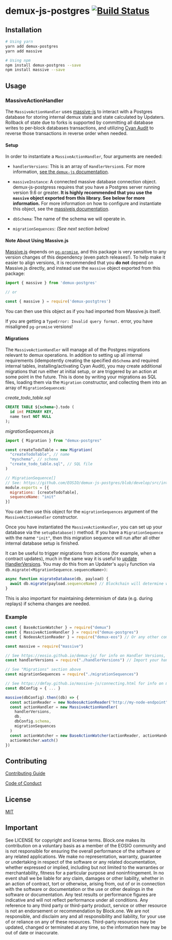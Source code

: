 # demux-js-postgres [![Build Status](https://travis-ci.org/EOSIO/demux-js-postgres.svg?branch=develop)](https://travis-ci.org/EOSIO/demux-js-postgres)

## Installation

```bash
# Using yarn
yarn add demux-postgres
yarn add massive

# Using npm
npm install demux-postgres --save
npm install massive --save
```

## Usage

### MassiveActionHandler

The `MassiveActionHandler` uses [massive-js](https://gitlab.com/dmfay/massive-js) to interact with a Postgres database for storing internal demux state and state calculated by Updaters. Rollback of state due to forks is supported by committing all database writes to per-block databases transactions, and utilizing [Cyan Audit](https://bitbucket.org/neadwerx/cyanaudit/overview) to reverse those transactions in reverse order when needed.

#### Setup

In order to instantiate a `MassiveActionHandler`, four arguments are needed:

- `handlerVersions`: This is an array of `HandlerVersion`s. For more information, [see the `demux-js` documentation](https://eosio.github.io/demux-js/classes/abstractactionhandler.html#applyupdaters). 

- `massiveInstance`: A connected massive database connection object. demux-js-postgress requires that you have a Postgres server running version 9.6 or greater. **It is highly recommended that you use the `massive` object exported from this library. See below for more information.** For more information on how to configure and instantiate this object, see the [massivejs documentation](https://github.com/dmfay/massive-js#connecting-to-a-database).

- `dbSchema`: The name of the schema we will operate in.

- `migrationSequences`: *(See next section below)*

#### Note About Using Massive.js

[Massive.js](https://gitlab.com/dmfay/massive-js) depends on [`pg-promise`](https://github.com/vitaly-t/pg-promise), and this package is very sensitive to any version changes of this dependency (even patch releases!). To help make it easier to align versions, it is recommended that you **do not** depend on Massive.js directly, and instead use the `massive` object exported from this package:

```typescript
import { massive } from 'demux-postgres'

// or

const { massive } = require('demux-postgtres')
```

You can then use this object as if you had imported from Massive.js itself.

If you are getting a `TypeError: Invalid query format.` error, you have misaligned `pg-promise` versions!


#### Migrations

The `MassiveActionHandler` will manage all of the Postgres migrations relevant to demux operations. In addition to setting up all internal requirements (idempotently creating the specified `dbSchema` and required internal tables, installing/activating Cyan Audit), you may create additional migrations that run either at initial setup, or are triggered by an action at some point in the future. This is done by writing your migrations as SQL files, loading them via the `Migration` constructor, and collecting them into an array of `MigrationSequence`s:

*create_todo_table.sql*
```sql
CREATE TABLE ${schema~}.todo (
  id int PRIMARY KEY,
  name text NOT NULL
);
```

*migrationSequences.js*
```javascript
import { Migration } from "demux-postgres"

const createTodoTable = new Migration(
  "createTodoTable", // name
  "myschema", // schema
  "create_todo_table.sql", // SQL file
)

// MigrationSequence[]
// See: https://github.com/EOSIO/demux-js-postgres/blob/develop/src/interfaces.ts
module.exports = [{
  migrations: [createTodoTable],
  sequenceName: "init"
}]
```

You can then use this object for the `migrationSequences` argument of the `MassiveActionHandler` constructor.

Once you have instantiated the `MassiveActionHandler`, you can set up your database via the `setupDatabase()` method. If you have a `MigrationSequence` with the name `"init"`, then this migration sequence will run after all other internal database setup is finished.

It can be useful to trigger migrations from actions (for example, when a contract updates), much in the same way it is useful to [update HandlerVersions](https://eosio.github.io/demux-js/classes/abstractactionhandler.html#applyupdaters). You may do this from an Updater's `apply` function via `db.migrate(<MigrationSequence.sequenceName>)`:

```javascript
async function migrateDatabase(db, payload) {
  await db.migrate(payload.sequenceName) // Blockchain will determine when and what migrations will run
}
```

This is also important for maintaining determinism of data (e.g. during replays) if schema changes are needed.

### Example

```javascript
const { BaseActionWatcher } = require("demux")
const { MassiveActionHandler } = require("demux-postgres")
const { NodeosActionReader } = require("demux-eos") // Or any other compatible Action Reader

const massive = require("massive")

// See https://eosio.github.io/demux-js/ for info on Handler Versions, Updaters, and Effects
const handlerVersions = require("./handlerVersions") // Import your handler versions

// See "Migrations" section above
const migrationSequences = require("./migrationSequences")

// See https://dmfay.github.io/massive-js/connecting.html for info on massive configuration
const dbConfig = { ... }

massive(dbConfig).then((db) => {
  const actionReader = new NodeosActionReader("http://my-node-endpoint", 0)
  const actionHandler = new MassiveActionHandler(
    handlerVersions,
    db,
    dbConfig.schema,
    migrationSequences
  )
  const actionWatcher = new BaseActionWatcher(actionReader, actionHander, 500)
  actionWatcher.watch()
})
```

## Contributing

[Contributing Guide](./CONTRIBUTING.md)

[Code of Conduct](./CONTRIBUTING.md#conduct)

## License

[MIT](./LICENSE)

## Important

See LICENSE for copyright and license terms.  Block.one makes its contribution on a voluntary basis as a member of the EOSIO community and is not responsible for ensuring the overall performance of the software or any related applications.  We make no representation, warranty, guarantee or undertaking in respect of the software or any related documentation, whether expressed or implied, including but not limited to the warranties or merchantability, fitness for a particular purpose and noninfringement. In no event shall we be liable for any claim, damages or other liability, whether in an action of contract, tort or otherwise, arising from, out of or in connection with the software or documentation or the use or other dealings in the software or documentation.  Any test results or performance figures are indicative and will not reflect performance under all conditions.  Any reference to any third party or third-party product, service or other resource is not an endorsement or recommendation by Block.one.  We are not responsible, and disclaim any and all responsibility and liability, for your use of or reliance on any of these resources. Third-party resources may be updated, changed or terminated at any time, so the information here may be out of date or inaccurate.
